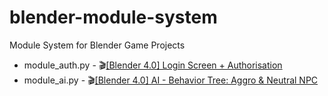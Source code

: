 # blender-module-system
Module System for Blender Game Projects

- module_auth.py - :clapper:[[Blender 4.0] Login Screen + Authorisation](https://www.youtube.com/watch?v=lT3lVh1dh2s)
- module_ai.py - :clapper:[[Blender 4.0] AI - Behavior Tree: Aggro & Neutral NPC](https://youtu.be/FMTahyABg14)
